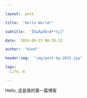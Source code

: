 ```yaml
---

layout:  post

title:  "Hello World!"

subtitle:  "ÎÒµÄµÚÒ»Æª²©¿Í"

date:  2024-09-23 00:39:32

author:  "Kand"

header-img:  "img/post-bg-2015.jpg"

tags:
  Life, A

---
```


Hello, 这是我的第一篇博客